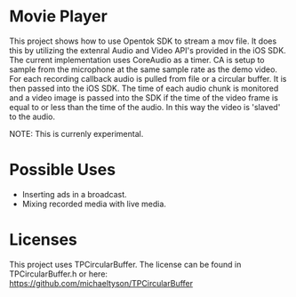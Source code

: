 Movie Player
==================================

This project shows how to use Opentok SDK to stream a mov file. It does this
by utilizing the extenral Audio and Video API's provided in the iOS SDK. The 
current implementation uses CoreAudio as a timer. CA is setup to sample from 
the microphone at the same sample rate as the demo video. For each recording 
callback audio is pulled from file or a circular buffer. It is then passed 
into the iOS SDK. The time of each audio chunk is monitored and a video image 
is passed into the SDK if the time of the video frame is equal to or less than 
the time of the audio. In this way the video is 'slaved' to the audio. 

NOTE: This is currenly experimental.

Possible Uses
=============

- Inserting ads in a broadcast.
- Mixing recorded media with live media.

Licenses
========

This project uses TPCircularBuffer. The license can be found in TPCircularBuffer.h
or here: https://github.com/michaeltyson/TPCircularBuffer